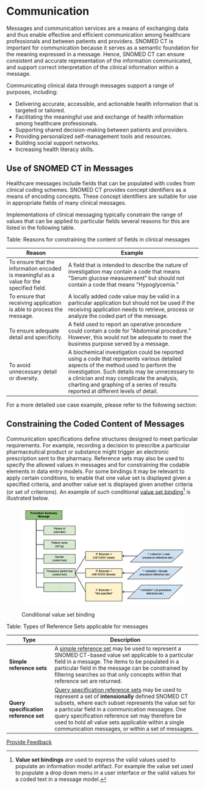 # Communication

Messages and communication services are a means of exchanging data and thus enable effective and efficient communication among healthcare professionals and between patients and providers. SNOMED CT is important for communication because it serves as a semantic foundation for the meaning expressed in a message. Hence, SNOMED CT can ensure consistent and accurate representation of the information communicated, and support correct interpretation of the clinical information within a message.

Communicating clinical data through messages support a range of purposes, including:

* Delivering accurate, accessible, and actionable health information that is targeted or tailored.
* Facilitating the meaningful use and exchange of health information among healthcare professionals.
* Supporting shared decision-making between patients and providers.
* Providing personalized self-management tools and resources.
* Building social support networks.
* Increasing health literacy skills.

## Use of SNOMED CT in Messages

Healthcare messages include fields that can be populated with codes from clinical coding schemes. SNOMED CT provides concept identifiers as a means of encoding concepts. These concept identifiers are suitable for use in appropriate fields of many clinical messages.

Implementations of clinical messaging typically constrain the range of values that can be applied to particular fields several reasons for this are listed in the following table.

Table: Reasons for constraining the content of fields in clinical messages

| Reason                                                                                   | Example                                                                                                                                                                                                                                                                                                                   |
| ---------------------------------------------------------------------------------------- | ------------------------------------------------------------------------------------------------------------------------------------------------------------------------------------------------------------------------------------------------------------------------------------------------------------------------- |
| To ensure that the information encoded is meaningful as a value for the specified field. | A field that is intended to describe the nature of investigation may contain a code that means "Serum glucose measurement" but should not contain a code that means "Hypoglycemia."                                                                                                                                       |
| To ensure that receiving application is able to process the message.                     | A locally added code value may be valid in a particular application but should not be used if the receiving application needs to retrieve, process or analyze the coded part of the message.                                                                                                                              |
| To ensure adequate detail and specificity.                                               | A field used to report an operative procedure could contain a code for "Abdominal procedure." However, this would not be adequate to meet the business purpose served by a message.                                                                                                                                       |
| To avoid unnecessary detail or diversity.                                                | A biochemical investigation could be reported using a code that represents various detailed aspects of the method used to perform the investigation. Such details may be unnecessary to a clinician and may complicate the analysis, charting and graphing of a series of results reported at different levels of detail. |

For a more detailed use case example, please refer to the following section:

## Constraining the Coded Content of Messages

Communication specifications define structures designed to meet particular requirements. For example, recording a decision to prescribe a particular pharmaceutical product or substance might trigger an electronic prescription sent to the pharmacy. Reference sets may also be used to specify the allowed values in messages and for constraining the codable elements in data entry models. For some bindings it may be relevant to apply certain conditions, to enable that one value set is displayed given a specified criteria, and another value set is displayed given another criteria (or set of criterions). An example of such conditional [value set binding](#user-content-fn-1)[^1] is illustrated below.

<figure><img src="../../images/35985555.png" alt=""><figcaption><p>Conditional value set binding</p></figcaption></figure>



Table: Types of Reference Sets applicable for messages

| Type                                  | Description                                                                                                                                                                                                                                                                                                                                                                                                                                             |
| ------------------------------------- | ------------------------------------------------------------------------------------------------------------------------------------------------------------------------------------------------------------------------------------------------------------------------------------------------------------------------------------------------------------------------------------------------------------------------------------------------------- |
| **Simple reference sets**             | A [simple reference set](../../5-reference-set-types.md#simple-reference-set) may be used to represent a SNOMED CT-based value set applicable to a particular field in a message. The items to be populated in a particular field in the message can be constrained by filtering searches so that only concepts within that reference set are returned.                                                                                                 |
| **Query specification reference set** | [Query specification reference sets](../../5-reference-set-types.md#query-specification-reference-set) may be used to represent a set of **intensionally** defined SNOMED CT subsets, where each subset represents the value set for a particular field in a communication messages. One query specification reference set may therefore be used to hold all value sets applicable within a single communication messages, or within a set of messages. |

[^1]: **Value set bindings** are used to express the valid values used to populate an information model artifact. For example the value set used to populate a drop down menu in a user interface or the valid values for a coded text in a message model.






<a href="https://docs.google.com/forms/d/e/1FAIpQLScTmbZIf0UEQwYDkY27EEWBkaiYkHSbR0_9DmFrMLXoQLyL7Q/viewform?usp=pp_url&entry.1767247133=Refset+Guide&entry.670899847=Communication" class="button primary">Provide Feedback</a>
